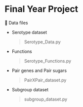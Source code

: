 # Final Year Project

:file_folder: Data files
* Serotype dataset
    > Serotype_Data.py

* Functions
    > Serotype_Functions.py

* Pair genes and Pair sugars
    > PairXPair_dataset.py

* Subgroup dataset
    > subgroup_dataset.py
